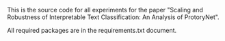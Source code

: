 This is the source code for all experiments for the paper "Scaling and Robustness of Interpretable Text
Classification: An Analysis of ProtoryNet".

All required packages are in the requirements.txt document.
